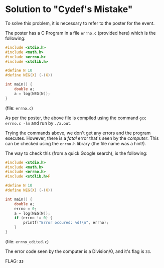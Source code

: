 # Solution to "Cydef's Mistake"

To solve this problem, it is necessary to refer to the poster for the event.

The poster has a C Program in a file `errno.c` (provided here) which is the following:

```c
#include <stdio.h>
#include <math.h>
#include <errno.h>
#include <stdlib.h>

#define N 10
#define NEG(X) (-(X))

int main() {
    double a;
    a = log(NEG(N));
}
```

(file: `errno.c`)

As per the poster, the above file is compiled using the command `gcc errno.c -lm` and run by `./a.out`.

Trying the commands above, we don't get any errors and the program executes. However, there is a *fatal* error that's seen by the *computer*. This can be checked using the `errno.h` library (the file name was a hint!).

The way to check this (from a quick Google search), is the following:

```c
#include <stdio.h>
#include <math.h>
#include <errno.h>
#include <stdlib.h>F

#define N 10
#define NEG(X) (-(X))

int main() {
    double a;
    errno = 0;
    a = log(NEG(N));
    if (errno != 0) {
        printf("Error occured: %d!\n", errno);
    }
}
```

(file: `errno_edited.c`)

The error code seen by the computer is a Division/0, and it's flag is `33`.

FLAG: **`33`**